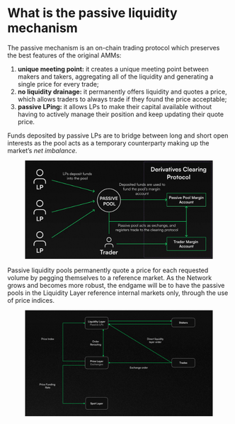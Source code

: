 # What is the passive liquidity mechanism

The passive mechanism is an on-chain trading protocol which preserves the best features of the original AMMs:

1. **unique meeting point:** it creates a unique meeting point between makers and takers, aggregating all of the liquidity and generating a single price for every trade;
2. **no liquidity drainage:** it permanently offers liquidity and quotes a price, which allows traders to always trade if they found the price acceptable;
3. **passive LPing:** it allows LPs to make their capital available without having to actively manage their position and keep updating their quote price.

Funds deposited by passive LPs are to bridge between long and short open interests as the pool acts as a temporary counterparty making up the market’s _net imbalance._

<figure><img src="../.gitbook/assets/image (23).png" alt=""><figcaption></figcaption></figure>

Passive liquidity pools permanently quote a price for each requested volume by pegging themselves to a reference market. As the Network grows and becomes more robust, the endgame will be to have the passive pools in the Liquidity Layer reference internal markets only, through the use of price indices.

<figure><img src="../.gitbook/assets/image (24).png" alt=""><figcaption></figcaption></figure>

